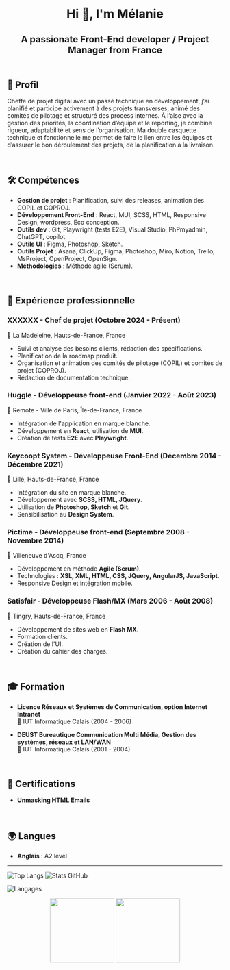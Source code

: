 <header>
   <h1 align="center">Hi 👋, I'm Mélanie</h1>
   <h2 align="center">A passionate Front-End developer / Project Manager from France</h2>
</header>

## 🎯 Profil
Cheffe de projet digital avec un passé technique en développement, j’ai planifié et participé activement à des projets transverses, animé des comités de pilotage et structuré des process internes. À l’aise avec la gestion des priorités, la coordination d’équipe et le reporting, je combine rigueur, adaptabilité et sens de l’organisation. Ma double casquette technique et fonctionnelle me permet de faire le lien entre les équipes et d’assurer le bon déroulement des projets, de la planification à la livraison.

<br/>

## 🛠️ Compétences
- **Gestion de projet** : Planification, suivi des releases, animation des COPIL et COPROJ.
- **Développement Front-End** : React, MUI, SCSS, HTML, Responsive Design, wordpress, Eco conception.
- **Outils dev** : Git, Playwright (tests E2E), Visual Studio, PhPmyadmin, ChatGPT, copilot.
- **Outils UI** : Figma, Photoshop, Sketch.
- **Outils Projet** : Asana, ClickUp, Figma, Photoshop, Miro, Notion, Trello, MsProject, OpenProject, OpenSign.
- **Méthodologies** : Méthode agile (Scrum).

<br/>

## 💼 Expérience professionnelle

### **XXXXXX** - Chef de projet (Octobre 2024 - Présent)  
📍 La Madeleine, Hauts-de-France, France  
- Suivi et analyse des besoins clients, rédaction des spécifications.
- Planification de la roadmap produit.
- Organisation et animation des comités de pilotage (COPIL) et comités de projet (COPROJ).
- Rédaction de documentation technique.

### **Huggle** - Développeuse front-end (Janvier 2022 - Août 2023)  
📍 Remote - Ville de Paris, Île-de-France, France  
- Intégration de l'application en marque blanche.
- Développement en **React**, utilisation de **MUI**.
- Création de tests **E2E** avec **Playwright**.

### **Keycoopt System** - Développeuse Front-End (Décembre 2014 - Décembre 2021)  
📍 Lille, Hauts-de-France, France  
- Intégration du site en marque blanche.
- Développement avec **SCSS, HTML, JQuery**.
- Utilisation de **Photoshop, Sketch** et **Git**.
- Sensibilisation au **Design System**.

### **Pictime** - Développeuse front-end (Septembre 2008 - Novembre 2014)  
📍 Villeneuve d'Ascq, France  
- Développement en méthode **Agile (Scrum)**.
- Technologies : **XSL, XML, HTML, CSS, JQuery, AngularJS, JavaScript**.
- Responsive Design et intégration mobile.

### **Satisfair** - Développeuse Flash/MX (Mars 2006 - Août 2008)  
📍 Tingry, Hauts-de-France, France 
- Développement de sites web en **Flash MX**.
- Formation clients.
- Création de l'UI.
- Création du cahier des charges.

<br/>

## 🎓 Formation
- **Licence Réseaux et Systèmes de Communication, option Internet Intranet**  
  📍 IUT Informatique Calais (2004 - 2006)
  
- **DEUST Bureautique Communication Multi Média, Gestion des systèmes, réseaux et LAN/WAN**  
  📍 IUT Informatique Calais (2001 - 2004)

<br/>

## 📜 Certifications
- **Unmasking HTML Emails**

<br/>

## 🌍 Langues
- **Anglais** : A2 level

---
![Top Langs](https://github-readme-stats.vercel.app/api/top-langs/?username=mgavelle&exclude_repo=github-readme-stats,mgavelle.github.io)
![Stats GitHub](https://github.com/mgavelle/github-readme-stats/api?username=mgavelle&exclude_repo=github-readme-stats&show_icons=true&count_private=true&theme=radical)

![Langages]([https://github.com/mgavelle/github-readme-stats/api/top-langs/?username=mgavelle&layout=compact&theme=radical)

<p align='center'>
   <a href="[https://github.com/mgavelle/github-readme-stats/api?username=mgavelle&show_icons=true&count_private=true"><img
           height=150
           src="https://github.com/mgavelle/github-readme-stats/api?username=mgavelle&show_icons=true&count_private=true"/></a>
   <a href="https://github.com/mgavelle/github-readme-stats"><img height=150
                                                                  src="https://github.com/mgavelle/github-readme-stats/api/top-langs/?username=mgavelle&layout=compact"/></a>
</p>

